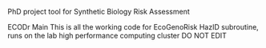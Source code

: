 PhD project tool for Synthetic Biology Risk Assessment


ECODr Main
This is all the working code for EcoGenoRisk HazID subroutine, runs on the lab high performance computing cluster 
DO NOT EDIT


